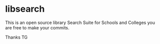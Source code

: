 # libsearch
This is an open source library Search Suite for Schools and Colleges 
you are free to make your commits.

Thanks
TG

